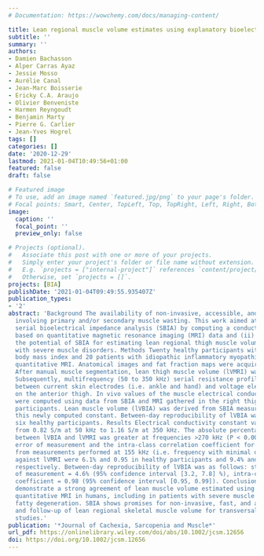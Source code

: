 ```yaml
---
# Documentation: https://wowchemy.com/docs/managing-content/

title: Lean regional muscle volume estimates using explanatory bioelectrical models in healthy subjects and patients with muscle wasting
subtitle: ''
summary: ''
authors:
- Damien Bachasson
- Alper Carras Ayaz
- Jessie Mosso
- Aurélie Canal
- Jean-Marc Boisserie
- Ericky C.A. Araujo
- Olivier Benveniste
- Harmen Reyngoudt
- Benjamin Marty
- Pierre G. Carlier
- Jean-Yves Hogrel
tags: []
categories: []
date: '2020-12-29'
lastmod: 2021-01-04T10:49:56+01:00
featured: false
draft: false

# Featured image
# To use, add an image named `featured.jpg/png` to your page's folder.
# Focal points: Smart, Center, TopLeft, Top, TopRight, Left, Right, BottomLeft, Bottom, BottomRight.
image:
  caption: ''
  focal_point: ''
  preview_only: false

# Projects (optional).
#   Associate this post with one or more of your projects.
#   Simply enter your project's folder or file name without extension.
#   E.g. `projects = ["internal-project"]` references `content/project/deep-learning/index.md`.
#   Otherwise, set `projects = []`.
projects: [BIA]
publishDate: '2021-01-04T09:49:55.935407Z'
publication_types:
- '2'
abstract: 'Background The availability of non-invasive, accessible, and reliable  methods for estimating regional skeletal muscle volume is paramount in conditions
  involving primary and/or secondary muscle wasting. This work aimed at (i) optimizing
  serial bioelectrical impedance analysis (SBIA) by computing a conductivity constant
  based on quantitative magnetic resonance imaging (MRI) data and (ii) investigating
  the potential of SBIA for estimating lean regional thigh muscle volume in patients
  with severe muscle disorders. Methods Twenty healthy participants with variable
  body mass index and 20 patients with idiopathic inflammatory myopathies underwent
  quantitative MRI. Anatomical images and fat fraction maps were acquired in thighs.
  After manual muscle segmentation, lean thigh muscle volume (lVMRI) was computed.
  Subsequently, multifrequency (50 to 350 kHz) serial resistance profiles were acquired
  between current skin electrodes (i.e. ankle and hand) and voltage electrodes placed
  on the anterior thigh. In vivo values of the muscle electrical conductivity constant
  were computed using data from SBIA and MRI gathered in the right thigh of 10 healthy
  participants. Lean muscle volume (lVBIA) was derived from SBIA measurements using
  this newly computed constant. Between-day reproducibility of lVBIA was studied in
  six healthy participants. Results Electrical conductivity constant values ranged
  from 0.82 S/m at 50 kHz to 1.16 S/m at 350 kHz. The absolute percentage difference
  between lVBIA and lVMRI was greater at frequencies >270 kHz (P < 0.0001). The standard
  error of measurement and the intra-class correlation coefficient for lVBIA computed
  from measurements performed at 155 kHz (i.e. frequency with minimal difference)
  against lVMRI were 6.1% and 0.95 in healthy participants and 9.4% and 0.93 in patients,
  respectively. Between-day reproducibility of lVBIA was as follows: standard error
  of measurement = 4.6% (95% confidence interval [3.2, 7.8] %), intra-class correlation
  coefficient = 0.98 (95% confidence interval [0.95, 0.99]). Conclusions These findings
  demonstrate a strong agreement of lean muscle volume estimated using SBIA against
  quantitative MRI in humans, including in patients with severe muscle wasting and
  fatty degeneration. SBIA shows promises for non-invasive, fast, and accessible estimation
  and follow-up of lean regional skeletal muscle volume for transversal and longitudinal
  studies.'
publication: '*Journal of Cachexia, Sarcopenia and Muscle*'
url_pdf: https://onlinelibrary.wiley.com/doi/abs/10.1002/jcsm.12656
doi: https://doi.org/10.1002/jcsm.12656
---
```

